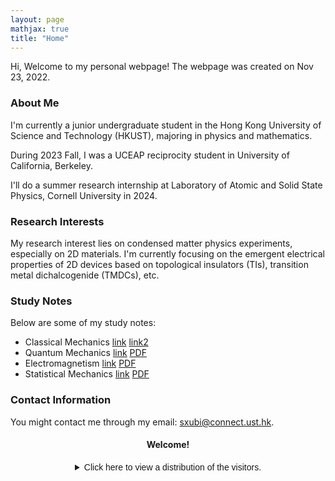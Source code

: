 ```yaml
---
layout: page
mathjax: true
title: "Home"
---
```


Hi, Welcome to my personal webpage! The webpage was created on Nov 23, 2022.

### About Me
I'm currently a junior undergraduate student in the Hong Kong University of Science and Technology (HKUST), majoring in physics and mathematics.

During 2023 Fall, I was a UCEAP reciprocity student in University of California, Berkeley.

I'll do a summer research internship at Laboratory of Atomic and Solid State Physics, Cornell University in 2024.

### Research Interests
My research interest lies on condensed matter physics experiments, especially on 2D materials. I'm currently focusing on the emergent electrical properties of 2D devices based on topological insulators (TIs), transition metal dichalcogenide (TMDCs), etc. 

### Study Notes
Below are some of my study notes:
* Classical Mechanics [link](https://sxubi.github.io/CM-Midterm-Notes/)  [link2](https://sxubi.github.io/CM-final/)
* Quantum Mechanics [link](https://sxubi.github.io/QM/) [PDF](https://sxubi.github.io/photos/Quantum_Mechanics_Notes.pdf)
* Electromagnetism [link](https://sxubi.github.io/EM1/)  [PDF](https://sxubi.github.io/photos/PHYSICS110.pdf)
* Statistical Mechanics [link](https://sxubi.github.io/SM/)  [PDF](https://sxubi.github.io/photos/PHYSICS112.pdf)

### Contact Information
You might contact me through my email: <sxubi@connect.ust.hk>.

#### <center>Welcome!</center>
<center><details><summary><font face = Helvetica>Click here to view a distribution of the visitors.</font></summary>
<script type='text/javascript' id='clustrmaps' src='//cdn.clustrmaps.com/map_v2.js?cl=d4d4d4&w=301&t=m&d=-wIi8lRWum9T5wlMdFcNQgLl1ISyBlWlxtmNUJHtlZY&co=ffffff&cmo=0f4d92&cmn=0f4d92&ct=000000'></script>   
</details></center>

